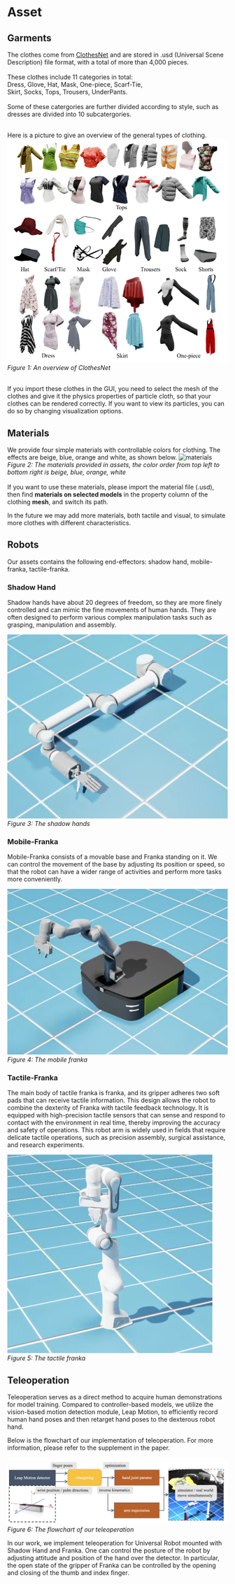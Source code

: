 # Asset
## Garments
The clothes come from [ClothesNet](https://arxiv.org/abs/2308.09987) and are stored in .usd (Universal Scene Description) file format, with a total of more than 4,000 pieces.</br></br>
These clothes include 11 categories in total:</br>
Dress, Glove, Hat, Mask, One-piece, Scarf-Tie,</br>
Skirt, Socks, Tops, Trousers, UnderPants.</br></br>
Some of these catergories are further divided according to style, such as dresses are divided into 10 subcatergories.</br></br>

Here is a picture to give an overview of the general types of clothing.
![An overview of ClothesNet](pic/clothesnet.png)
*Figure 1: An overview of ClothesNet*
<!-- 引用clothesnet.png -->

</br>
If you import these clothes in the GUI, you need to select the mesh of the clothes and give it the physics properties of particle cloth, so that your clothes can be rendered correctly. If you want to view its particles, you can do so by changing visualization options.
</br>
<!-- 引用图片step1-4 -->

## Materials

We provide four simple materials with controllable colors for clothing. The effects are beige, blue, orange and white, as shown below.
![materials](pic/materials.png)
*Figure 2: The materials provided in assets, the color order from top left to bottom right is beige, blue, orange, white*
</br></br>
If you want to use these materials, please import the material file (.usd), then find **materials on selected models** in the property column of the clothing **mesh**, and switch its path.

In the future we may add more materials, both tactile and visual, to simulate more clothes with different characteristics.</br>

## Robots

Our assets contains the following end-effectors: shadow hand, mobile-franka, tactile-franka.

### Shadow Hand
Shadow hands have about 20 degrees of freedom, so they are more finely controlled and can mimic the fine movements of human hands. They are often designed to perform various complex manipulation tasks such as grasping, manipulation and assembly.

![shadow hand](pic/shadow_hands.png)
*Figure 3: The shadow hands*
<!-- 插入灵巧手图片 -->

### Mobile-Franka
Mobile-Franka consists of a movable base and Franka standing on it. We can control the movement of the base by adjusting its position or speed, so that the robot can have a wider range of activities and perform more tasks more conveniently.

![mobile franka](pic/mobile_franka.png)
*Figure 4: The mobile franka*
<!-- 插入移动franka图片 -->

### Tactile-Franka

The main body of tactile franka is franka, and its gripper adheres two soft pads that can receive tactile information. This design allows the robot to combine the dexterity of Franka with tactile feedback technology. It is equipped with high-precision tactile sensors that can sense and respond to contact with the environment in real time, thereby improving the accuracy and safety of operations. This robot arm is widely used in fields that require delicate tactile operations, such as precision assembly, surgical assistance, and research experiments.
<!-- 插入Tactile franka 的图片 -->
![tactile franka](pic/tactile-franka.png)
*Figure 5: The tactile franka*
</br>

## Teleoperation

Teleoperation serves as a direct method to acquire human demonstrations for model training. Compared to controller-based models, we utilize the vision-based motion detection module, Leap Motion, to efficiently record human hand poses and then retarget hand poses to the dexterous robot hand.

Below is the flowchart of our implementation of teleoperation. For more information, please refer to the supplement in the paper.
<!-- 插入flowchart -->
![flowchart](pic/flowchart.png)
*Figure 6: The flowchart of our teleoperation*

In our work, we implement teleoperation for Universal Robot mounted with Shadow Hand and Franka. One can control the posture of the robot by adjusting attitude and position of the hand over the detector. In particular, the open state of the gripper of Franka can be controlled by the opening and closing of the thumb and index finger.



